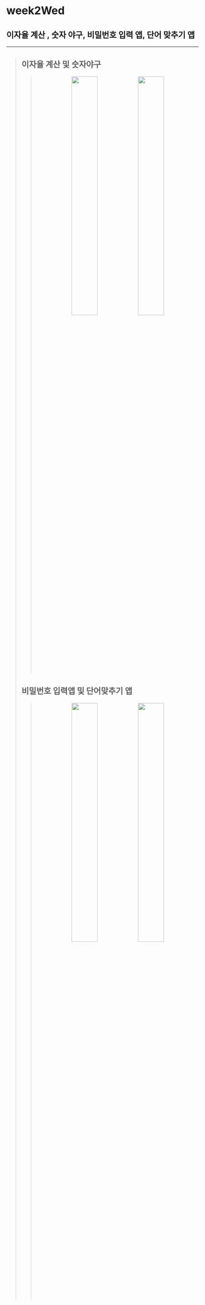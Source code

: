 # week2Wed
 
## 이자율 계산 , 숫자 야구, 비밀번호 입력 앱, 단어 맞추기 앱
***

> ## 이자율 계산 및 숫자야구
> > <p align="center"><img width="40%" src="https://user-images.githubusercontent.com/78553659/141098823-749fb426-7f6c-4aed-aa09-2aa48555aa31.gif"/>
> > <img width="40%" src="https://user-images.githubusercontent.com/78553659/141098831-1b7b3370-2b76-43c8-b64c-091e6e8f5e53.gif"/></p>   
>   
> 
> ## 비밀번호 입력앱      및       단어맞추기 앱
 >> <p align="center"><img width="40%" src="https://user-images.githubusercontent.com/78553659/141091995-03816844-b757-4d49-ba44-ff109c33f215.gif"/>   <img width="40%" src="https://user-images.githubusercontent.com/78553659/141096212-035187aa-dedc-48fa-a096-ea5dfec3083c.gif"/></p>
